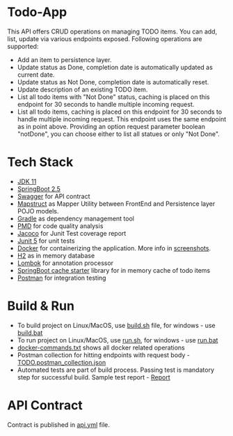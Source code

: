 # Todo-App
   This API offers CRUD operations on managing TODO items. You can add, list, update via various endpoints exposed.
   Following operations are supported:
   - Add an item to persistence layer.
   - Update status as Done, completion date is automatically updated as current date.
   - Update status as Not Done, completion date is automatically reset.
   - Update description of an existing TODO item.  
   - List all todo items with "Not Done" status, caching is placed on this endpoint for 30 seconds to handle multiple incoming request.
   - List all todo items, caching is placed on this endpoint for 30 seconds to handle multiple incoming request. This endpoint uses the same endpoint as in point above. Providing an option request parameter boolean "notDone", you can choose either to list all statues or only "Not Done". 

# Tech Stack
 - [JDK 11](https://openjdk.java.net/projects/jdk/11/)
 - [SpringBoot 2.5](https://spring.io/blog/2021/08/19/spring-boot-2-5-4-available-now)
 - [Swagger](https://editor.swagger.io/) for API contract
 - [Mapstruct](https://mapstruct.org/) as Mapper Utility between FrontEnd and Persistence layer POJO models.
 - [Gradle](https://docs.gradle.org/current/userguide/pmd_plugin.html) as dependency management tool
 - [PMD](https://docs.gradle.org/current/userguide/pmd_plugin.html) for code quality analysis
 - [Jacoco](https://docs.gradle.org/current/userguide/jacoco_plugin.html) for Junit Test coverage report
 - [Junit 5](https://junit.org/junit5) for unit tests
 - [Docker](https://www.docker.com/) for containerizing the application. More info in [screenshots](./screenshots).
 - [H2](https://www.h2database.com/html/main.html) as in memory database
 - [Lombok](https://projectlombok.org/) for annotation processor
 - [SpringBoot cache starter](https://mvnrepository.com/artifact/org.springframework.boot/spring-boot-starter-cache) library for in memory cache of todo items
 - [Postman](https://www.postman.com/) for integration testing

# Build & Run

 - To build project on Linux/MacOS, use [build.sh](./build.sh) file, for windows - use [build.bat](./build.bat)
 - To run project on Linux/MacOS, use [run.sh](./run.sh), for windows - use [run.bat](./run.bat)
 - [docker-commands.txt](docker-commands.txt) shows all docker related operations
 - Postman collection for hitting endpoints with request body - [TODO.postman_collection.json](TODO.postman_collection.json)
 - Automated tests are part of build process. Passing test is mandatory step for successful build. Sample test report - [Report](./test-report.PNG)

# API Contract 

   Contract is published in [api.yml](./api.yml) file.

